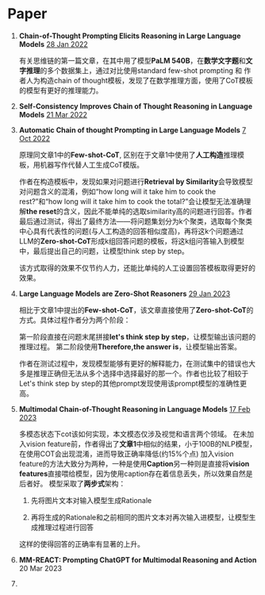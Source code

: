 # Paper
1. **Chain-of-Thought Prompting Elicits Reasoning in Large Language Models** [28 Jan 2022](https://doi.org/10.48550/arXiv.2201.11903)

	有关思维链的第一篇文章，在其中用了模型**PaLM 540B**，在**数学文字题**和**文字推理**的多个数据集上，通过对比使用standard few-shot prompting 和 作者人为构造chain of thought模板，发现了在数学推理方面，使用了CoT模板的模型有更好的推理能力。


2. **Self-Consistency Improves Chain of Thought Reasoning in Language Models** [21 Mar 2022]()

3. **Automatic Chain of thought Prompting in Large Language Models** [7 Oct 2022](https://doi.org/10.48550/arXiv.2210.03493)

   原理同文章1中的**Few-shot-CoT**, 区别在于文章1中使用了**人工构造**推理模板，用机器写作代替人工生成CoT模版。

   作者在构造模板中，发现如果对问题进行**Retrieval by Similarity**会导致模型对问题含义的混淆，例如“how long will it take him to cook the rest?”和“how long will it take him to cook the total?”会让模型无法准确理解**the reset**的含义，因此不能单纯的选取similarity高的问题进行回答。作者最后通过测试，得出了最终方法——将问题集划分为k个聚类，选取每个聚类中心具有代表性的问题(与人工构造的回答相似度高)，再将这k个问题通过LLM的**Zero-shot-CoT**形成k组回答问题的模板，将这k组问答输入到模型中，最后提出自己的问题，让模型think step by step。

   该方式取得的效果不仅节约人力，还能比单纯的人工设置回答模板取得更好的效果。


4. **Large Language Models are Zero-Shot Reasoners** [29 Jan 2023](https://doi.org/10.48550/arXiv.2205.11916)

   相比于文章1中提出的**Few-shot-CoT**，该文章直接使用了**Zero-shot-CoT**的方式。具体过程作者分为两个阶段：

   第一阶段直接在问题末尾拼接**let's think step by step**，让模型输出该问题的推理过程。
   第二阶段使用**Therefore,the answer is**，让模型输出答案。

   作者在测试过程中，发现模型能够有更好的解释能力，在测试集中的错误也大多是推理正确但无法从多个选择中选择最好的那一个。作者也比较了相较于Let's think step by step的其他prompt发现使用该prompt模型的准确性更高。


5. **Multimodal Chain-of-Thought Reasoning in Language Models** [17 Feb 2023](https://doi.org/10.48550/arXiv.2302.00923)

    多模态状态下cot该如何实现，本文模态仅涉及视觉和语言两个领域。
    在未加入vision feature前，作者得出了**文章1**中相似的结果，小于100B的NLP模型，在使用COT会出现混淆，进而导致正确率降低(约15%个点)
    加入vision feature的方法大致分为两种，一种是使用**Caption**另一种则是直接将**vision features**直接喂给模型，因为使用caption存在着信息丢失，所以效果自然是后者好。
    模型采取了**两步式**架构：
    1. 先将图片文本对输入模型生成Rationale

    2. 再将生成的Rationale和之前相同的图片文本对再次输入进模型，让模型生成推理过程进行回答

	这样的使得回答的正确率有显著的上升。

6. **MM-REACT: Prompting ChatGPT for Multimodal Reasoning and Action** 20 Mar 2023

6. 

 

